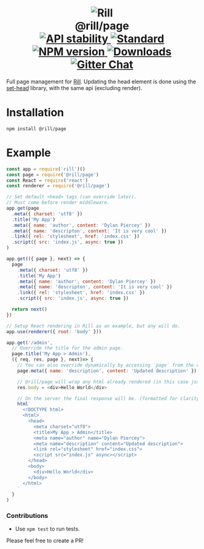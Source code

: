 <h1 align="center">
  <!-- Logo -->
  <img src="https://raw.githubusercontent.com/rill-js/rill/master/Rill-Icon.jpg" alt="Rill"/>
  <br/>
  @rill/page
  <br/>

  <!-- Stability -->
  <a href="https://nodejs.org/api/documentation.html#documentation_stability_index">
    <img src="https://img.shields.io/badge/stability-experimental-orange.svg?style=flat-square" alt="API stability"/>
  </a>
  <!-- Standard -->
  <a href="https://github.com/feross/standard">
    <img src="https://img.shields.io/badge/code%20style-standard-brightgreen.svg?style=flat-square" alt="Standard"/>
  </a>
  <!-- NPM version -->
  <a href="https://npmjs.org/package/@rill/page">
    <img src="https://img.shields.io/npm/v/@rill/page.svg?style=flat-square" alt="NPM version"/>
  </a>
  <!-- Downloads -->
  <a href="https://npmjs.org/package/@rill/page">
    <img src="https://img.shields.io/npm/dm/@rill/page.svg?style=flat-square" alt="Downloads"/>
  </a>
  <!-- Gitter Chat -->
  <a href="https://gitter.im/rill-js/rill">
    <img src="https://img.shields.io/gitter/room/rill-js/rill.svg?style=flat-square" alt="Gitter Chat"/>
  </a>
</h1>

Full page <head> management for [Rill](https://github.com/rill-js/rill).
Updating the head element is done using the [set-head](https://github.com/DylanPiercey/set-head) library, with the same api (excluding render).

# Installation

```console
npm install @rill/page
```

# Example

```javascript
const app = require('rill')()
const page = require('@rill/page')
const React = require('react')
const renderer = require('@rill/page')

// Set default <head> tags (can override later).
// Must come before render middleware.
app.get(page
  .meta({ charset: 'utf8' })
  .title('My App')
  .meta({ name: 'author', content: 'Dylan Piercey' })
  .meta({ name: 'descripton', content: 'It is very cool' })
  .link({ rel: 'stylesheet', href: 'index.css' })
  .script({ src: 'index.js', async: true })
)

app.get(({ page }, next) => {
  page
    .meta({ charset: 'utf8' })
    .title('My App')
    .meta({ name: 'author', content: 'Dylan Piercey' })
    .meta({ name: 'descripton', content: 'It is very cool' })
    .link({ rel: 'stylesheet', href: 'index.css' })
    .script({ src: 'index.js', async: true })

  return next()
})

// Setup React rendering in Rill as an example, but any will do.
app.use(renderer({ root: 'body' }))

app.get('/admin',
  // Override the title for the admin page.
  page.title('My App > Admin'),
  ({ req, res, page }, next)=> {
    // You can also override dynamically by accessing `page` from the context.
    page.meta({ name: 'description', content: 'Updated description' })

    // @rill/page will wrap any html already rendered (in this case jsx) with a document.
    res.body = <div>Hello World</div>

    // On the server the final response will be. (formatted for clarity)
    html`
      <!DOCTYPE html>
      <html>
        <head>
          <meta charset="utf8">
          <title>My App > Admin</title>
          <meta name="author" name="Dylan Piercey">
          <meta name="description" content="Updated description">
          <link rel="stylesheet" href="index.css">
          <script src="index.js" async></script>
        </head>
        <body>
          <div>Hello World</div>
        </body>
      </html>
    `
  }
)
```

### Contributions

* Use `npm test` to run tests.

Please feel free to create a PR!
